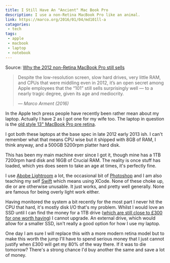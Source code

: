 ```yaml
---
title: I Still Have An "Ancient" Mac Book Pro
description: I use a non-Retina MacBook Pro like an animal.
link: https://marco.org/2016/01/04/md101ll-a
catagories:
 - tech
tags:
 - apple
 - macbook
 - laptop
 - notebook
---
```

Source: [Why the 2012 non-Retina MacBook Pro still sells ][marco]

>Despite the low-resolution screen, slow hard drives, very little RAM, and CPUs that were middling even in 2012, it’s an open secret among Apple employees that the “101” still sells surprisingly well — to a nearly tragic degree, given its age and mediocrity.
>
> <cite> &mdash; Marco Arment (2016)</cite>

In the Apple tech press people have recently been rather mean about my laptop.  Actually I have 2 as I got one for my wife too.  The laptop in question is the [old style 13" MacBook Pro pre retina][mbp].

I got both these laptops at the base spec in late 2012 early 2013 ish. I can't remember what that means CPU wise but it shipped with 8GB of RAM, I think anyway, and a 500GB 5200rpm platter hard disk.

This has been my main machine ever since I got it, though mine has a 1TB 7200rpm hard disk and 16GB of Crucial RAM. The reality is once stuff has loaded, which yes does seem to take an age at times, it's perfectly fine.  

I use [Abobe Lightroom][lr] a lot, the occasional bit of [Photoshop][ps] and I am also teaching my self [Swift] which means using XCode.  None of these choke up, die or are otherwise unusable. It just works, and pretty well generally.  None are famous for being overly light work either.

Having monitored the system a bit recently for the most part I never hit the CPU that hard, it's mostly disk I/O that's my problem.  Whilst I would love an SSD until I can find the money for a 1TB drive ([which are still close to £300 for one worth having][samsungssd]) I cannot upgrade.  An external drive, which would allow for a smaller SSD, isn't really a good option for how I use my laptop.

One day I am sure I will replace this with a more modern retina model but to make this worth the jump I'll have to spend serious money that I just cannot justify when £300 will get my 80% of the way there.  If it was to die tomorrow? There's a strong chance I'd buy another the same and save a lot of money.

[marco]: https://marco.org/2016/01/04/md101ll-a
[mbp]: http://www.apple.com/uk/macbook-pro/specs/
[lr]: https://www.adobe.com/uk/products/photoshop-lightroom.html
[ps]: https://www.adobe.com/uk/products/photoshop.html
[swift]: https://swift.org/
[samsungssd]: http://www.ebuyer.com/695894-samsung-850-evo-1tb-2-5inch-ssd-mz-75e1t0bw
